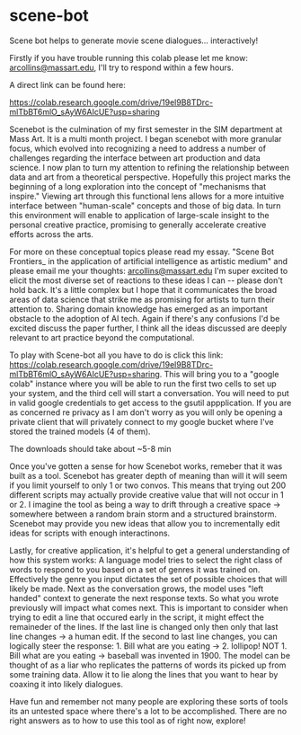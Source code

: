 # scene-bot
Scene bot helps to generate movie scene dialogues... interactively! 

Firstly if you have trouble running this colab please let me know: arcollins@massart.edu, I'll try to respond within a few hours.

A direct link can be found here:

https://colab.research.google.com/drive/19el9B8TDrc-mlTbBT6mlO_sAyW6AIcUE?usp=sharing

Scenebot is the culmination of my first semester in the SIM department at Mass Art. It is a multi month project.
I began scenebot with more granular focus, which evolved into recognizing a need to address a number of
challenges regarding the interface between art production and data science. I now plan to turn my attention
to refining the relationship between data and art from a theoretical perspective. Hopefully this project marks
the beginning of a long exploration into the concept of "mechanisms that inspire." Viewing art through this 
functional lens allows for a more intuitive interface between "human-scale" concepts and those of big data.
In turn this environment will enable to application of large-scale insight to the personal creative practice,
promising to generally accelerate creative efforts across the arts.

For more on these conceptual topics please read my essay. "Scene Bot Frontiers_ in the application of artificial 
intelligence as artistic medium" and please email me your thoughts: arcollins@massart.edu I'm super excited to elicit the
most diverse set of reactions to these ideas I can -- please don't hold back. It's a little complex but I hope that it
communicates the broad areas of data science that strike me as promising for artists to turn their attention to. Sharing
domain knowledge has emerged as an important obstacle to the adoption of AI tech. Again if there's any confusions I'd be excited
discuss the paper further, I think all the ideas discussed are deeply relevant to art practice beyond the computational.

To play with Scene-bot all you have to do is click this link: https://colab.research.google.com/drive/19el9B8TDrc-mlTbBT6mlO_sAyW6AIcUE?usp=sharing. 
This will bring you to a "google colab" instance where you will be able to run the first two cells to set up your system, 
and the third cell will start a conversation. You will need to put in valid google credentials to get access to the 
gsutil appplication. If you are as concerned re privacy as I am don't worry as you will only be opening a private client 
that will privately connect to my google bucket where I've stored the trained models (4 of them).

The downloads should take about ~5-8 min

Once you've gotten a sense for how Scenebot works, remeber that it was built as a tool. Scenebot has greater depth of meaning than
will it will seem if you limit yourself to only 1 or two convos. This means that trying out 200 different scripts may actually provide
creative value that will not occur in 1 or 2. I imagine the tool as being a way to drift through a creative space -> somewhere 
between a random brain storm and a structured brainstorm. Scenebot may provide you new ideas that allow you to incrementally 
edit ideas for scripts with enough interactinons.

Lastly, for creative application, it's helpful to get a general understanding of how this system works:
A language model tries to select the right class of words to respond to you based on a set of genres it was trained on.
Effectively the genre you input dictates the set of possible choices that will likely be made. Next as the conversation grows,
the model uses "left handed" context to generate the next response texts. So what you wrote previously will impact what comes next.
This is important to consider when trying to edit a line that occured early in the script, it might effect the remaineder of the lines.
If the last line is changed only then only that last line changes -> a human edit. If the second to last line changes, you can logically
steer the response: 1. Bill what are you eating -> 2. lollipop! NOT 1. Bill what are you eating -> baseball was invented in 1900. The model
can be thought of as a liar who replicates the patterns of words its picked up from some training data. Allow it to lie along the
lines that you want to hear by coaxing it into likely dialogues. 

Have fun and remember not many people are exploring these sorts of tools its an untested space where there's a lot to be accomplished.
There are no right answers as to how to use this tool as of right now, explore!
